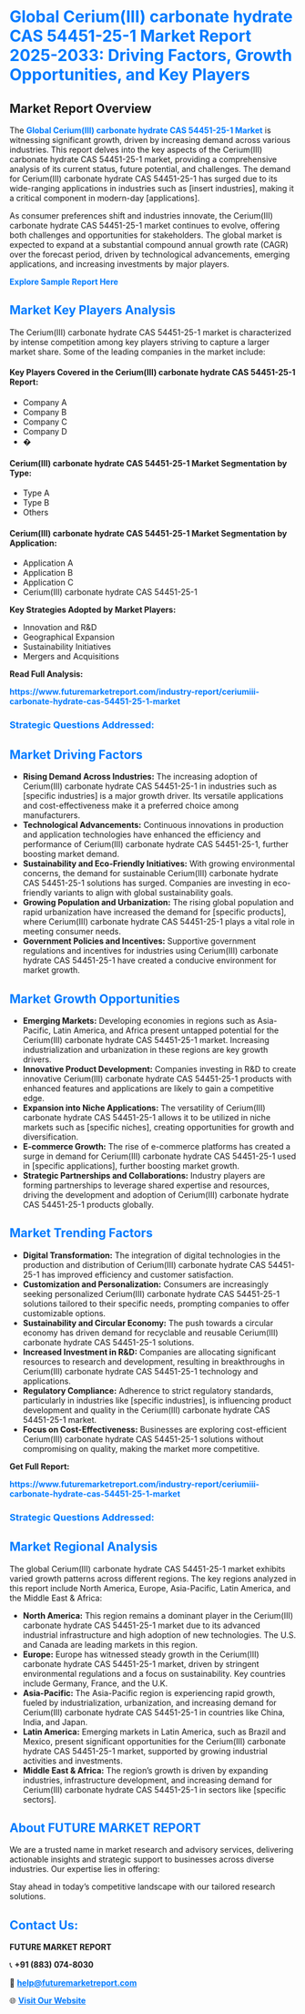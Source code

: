 <h1 style="color: #007BFF;">Global Cerium(III) carbonate hydrate CAS 54451-25-1 Market Report 2025-2033: Driving Factors, Growth Opportunities, and Key Players</h1>

<section id="overview">
<h2>Market Report Overview</h2>
<p>The <a href="https://www.futuremarketreport.com/industry-report/ceriumiii-carbonate-hydrate-cas-54451-25-1-market" style="color: #007BFF; text-decoration: none;"><strong>Global Cerium(III) carbonate hydrate CAS 54451-25-1 Market</strong></a> is witnessing significant growth, driven by increasing demand across various industries. This report delves into the key aspects of the Cerium(III) carbonate hydrate CAS 54451-25-1 market, providing a comprehensive analysis of its current status, future potential, and challenges. The demand for Cerium(III) carbonate hydrate CAS 54451-25-1 has surged due to its wide-ranging applications in industries such as [insert industries], making it a critical component in modern-day [applications].</p>
<p>As consumer preferences shift and industries innovate, the Cerium(III) carbonate hydrate CAS 54451-25-1 market continues to evolve, offering both challenges and opportunities for stakeholders. The global market is expected to expand at a substantial compound annual growth rate (CAGR) over the forecast period, driven by technological advancements, emerging applications, and increasing investments by major players.</p>
</section>

<section id="overview">
<p><a href="https://www.futuremarketreport.com/request-sample/reportId=113219" style="color: #007BFF; text-decoration: none;"><strong>Explore Sample Report Here</strong></a></p>
</section>

<section id="key-players">
<h2 style="color: #007BFF;">Market Key Players Analysis</h2>
<p>The Cerium(III) carbonate hydrate CAS 54451-25-1 market is characterized by intense competition among key players striving to capture a larger market share. Some of the leading companies in the market include:</p>
<h4>Key Players Covered in the Cerium(III) carbonate hydrate CAS 54451-25-1 Report:</h4>
<ul><li>Company A</li><li>Company B</li><li>Company C</li><li>Company D</li><li>�</li></ul>
<h4>Cerium(III) carbonate hydrate CAS 54451-25-1 Market Segmentation by Type:</h4>
<ul><li>Type A</li><li>Type B</li><li>Others</li></ul>

<h4>Cerium(III) carbonate hydrate CAS 54451-25-1 Market Segmentation by Application:</h4>
<ul><li>Application A</li><li>Application B</li><li>Application C</li><li>Cerium(III) carbonate hydrate CAS 54451-25-1</li></ul>
<p><strong>Key Strategies Adopted by Market Players:</strong></p>
<ul>
<li>Innovation and R&D</li>
<li>Geographical Expansion</li>
<li>Sustainability Initiatives</li>
<li>Mergers and Acquisitions</li>
</ul>
</section>

<section>
<p><strong>Read Full Analysis: </strong></p><a href="https://www.futuremarketreport.com/industry-report/ceriumiii-carbonate-hydrate-cas-54451-25-1-market" style="color: #007BFF; text-decoration: none;"><strong>https://www.futuremarketreport.com/industry-report/ceriumiii-carbonate-hydrate-cas-54451-25-1-market</strong></a>
<h3 style="color: #007BFF;">Strategic Questions Addressed:</h3>
</section>

<section id="driving-factors">
<h2 style="color: #007BFF;">Market Driving Factors</h2>
<ul>
<li><strong>Rising Demand Across Industries:</strong> The increasing adoption of Cerium(III) carbonate hydrate CAS 54451-25-1 in industries such as [specific industries] is a major growth driver. Its versatile applications and cost-effectiveness make it a preferred choice among manufacturers.</li>
<li><strong>Technological Advancements:</strong> Continuous innovations in production and application technologies have enhanced the efficiency and performance of Cerium(III) carbonate hydrate CAS 54451-25-1, further boosting market demand.</li>
<li><strong>Sustainability and Eco-Friendly Initiatives:</strong> With growing environmental concerns, the demand for sustainable Cerium(III) carbonate hydrate CAS 54451-25-1 solutions has surged. Companies are investing in eco-friendly variants to align with global sustainability goals.</li>
<li><strong>Growing Population and Urbanization:</strong> The rising global population and rapid urbanization have increased the demand for [specific products], where Cerium(III) carbonate hydrate CAS 54451-25-1 plays a vital role in meeting consumer needs.</li>
<li><strong>Government Policies and Incentives:</strong> Supportive government regulations and incentives for industries using Cerium(III) carbonate hydrate CAS 54451-25-1 have created a conducive environment for market growth.</li>
</ul>
</section>

<section id="growth-opportunities">
<h2 style="color: #007BFF;">Market Growth Opportunities</h2>
<ul>
<li><strong>Emerging Markets:</strong> Developing economies in regions such as Asia-Pacific, Latin America, and Africa present untapped potential for the Cerium(III) carbonate hydrate CAS 54451-25-1 market. Increasing industrialization and urbanization in these regions are key growth drivers.</li>
<li><strong>Innovative Product Development:</strong> Companies investing in R&D to create innovative Cerium(III) carbonate hydrate CAS 54451-25-1 products with enhanced features and applications are likely to gain a competitive edge.</li>
<li><strong>Expansion into Niche Applications:</strong> The versatility of Cerium(III) carbonate hydrate CAS 54451-25-1 allows it to be utilized in niche markets such as [specific niches], creating opportunities for growth and diversification.</li>
<li><strong>E-commerce Growth:</strong> The rise of e-commerce platforms has created a surge in demand for Cerium(III) carbonate hydrate CAS 54451-25-1 used in [specific applications], further boosting market growth.</li>
<li><strong>Strategic Partnerships and Collaborations:</strong> Industry players are forming partnerships to leverage shared expertise and resources, driving the development and adoption of Cerium(III) carbonate hydrate CAS 54451-25-1 products globally.</li>
</ul>
</section>

<section id="trending-factors">
<h2 style="color: #007BFF;">Market Trending Factors</h2>
<ul>
<li><strong>Digital Transformation:</strong> The integration of digital technologies in the production and distribution of Cerium(III) carbonate hydrate CAS 54451-25-1 has improved efficiency and customer satisfaction.</li>
<li><strong>Customization and Personalization:</strong> Consumers are increasingly seeking personalized Cerium(III) carbonate hydrate CAS 54451-25-1 solutions tailored to their specific needs, prompting companies to offer customizable options.</li>
<li><strong>Sustainability and Circular Economy:</strong> The push towards a circular economy has driven demand for recyclable and reusable Cerium(III) carbonate hydrate CAS 54451-25-1 solutions.</li>
<li><strong>Increased Investment in R&D:</strong> Companies are allocating significant resources to research and development, resulting in breakthroughs in Cerium(III) carbonate hydrate CAS 54451-25-1 technology and applications.</li>
<li><strong>Regulatory Compliance:</strong> Adherence to strict regulatory standards, particularly in industries like [specific industries], is influencing product development and quality in the Cerium(III) carbonate hydrate CAS 54451-25-1 market.</li>
<li><strong>Focus on Cost-Effectiveness:</strong> Businesses are exploring cost-efficient Cerium(III) carbonate hydrate CAS 54451-25-1 solutions without compromising on quality, making the market more competitive.</li>
</ul>
</section>

<section>
<p><strong>Get Full Report: </strong></p><a href="https://www.futuremarketreport.com/industry-report/ceriumiii-carbonate-hydrate-cas-54451-25-1-market" style="color: #007BFF; text-decoration: none;"><strong>https://www.futuremarketreport.com/industry-report/ceriumiii-carbonate-hydrate-cas-54451-25-1-market</strong></a>
<h3 style="color: #007BFF;">Strategic Questions Addressed:</h3>
</section>


<section id="regional-analysis">
<h2 style="color: #007BFF;">Market Regional Analysis</h2>
<p>The global Cerium(III) carbonate hydrate CAS 54451-25-1 market exhibits varied growth patterns across different regions. The key regions analyzed in this report include North America, Europe, Asia-Pacific, Latin America, and the Middle East & Africa:</p>
<ul>
<li><strong>North America:</strong> This region remains a dominant player in the Cerium(III) carbonate hydrate CAS 54451-25-1 market due to its advanced industrial infrastructure and high adoption of new technologies. The U.S. and Canada are leading markets in this region.</li>
<li><strong>Europe:</strong> Europe has witnessed steady growth in the Cerium(III) carbonate hydrate CAS 54451-25-1 market, driven by stringent environmental regulations and a focus on sustainability. Key countries include Germany, France, and the U.K.</li>
<li><strong>Asia-Pacific:</strong> The Asia-Pacific region is experiencing rapid growth, fueled by industrialization, urbanization, and increasing demand for Cerium(III) carbonate hydrate CAS 54451-25-1 in countries like China, India, and Japan.</li>
<li><strong>Latin America:</strong> Emerging markets in Latin America, such as Brazil and Mexico, present significant opportunities for the Cerium(III) carbonate hydrate CAS 54451-25-1 market, supported by growing industrial activities and investments.</li>
<li><strong>Middle East & Africa:</strong> The region’s growth is driven by expanding industries, infrastructure development, and increasing demand for Cerium(III) carbonate hydrate CAS 54451-25-1 in sectors like [specific sectors].</li>
</ul>
</section>

<footer>
<h2 style="color: #007BFF;">About FUTURE MARKET REPORT</h2>
<p>We are a trusted name in market research and advisory services, delivering actionable insights and strategic support to businesses across diverse industries. Our expertise lies in offering:</p>

<p>Stay ahead in today’s competitive landscape with our tailored research solutions.</p>

<h2 style="color: #007BFF;">Contact Us:</h2>
<p><strong>FUTURE MARKET REPORT</strong></p>
<p>📞 <strong>+91 (883) 074-8030</strong></p>
<p>📧 <strong><a href="mailto:help@futuremarketreport.com" style="color: #007BFF;">help@futuremarketreport.com</a></strong></p>
<p>🌐 <strong><a href="https://www.futuremarketreport.com/" style="color: #007BFF;">Visit Our Website</a></strong></p>
</footer>